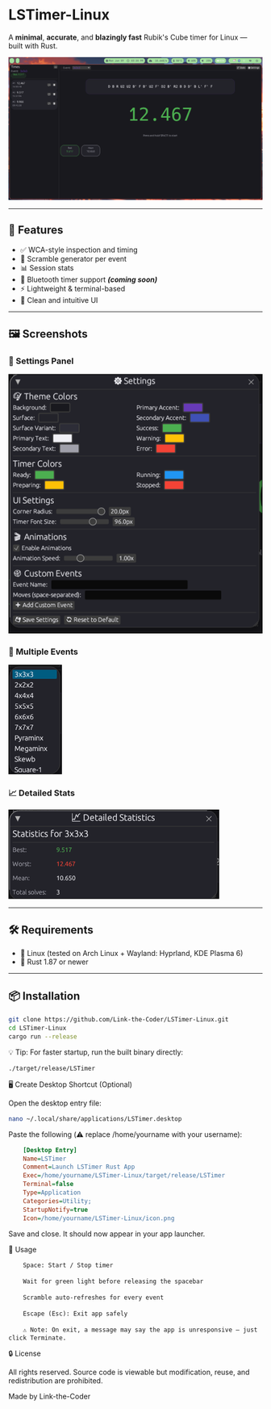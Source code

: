 # **LSTimer-Linux**

A **minimal**, **accurate**, and **blazingly fast** Rubik's Cube timer for Linux — built with Rust.

![Overview](screenshots/overview.png)

---

## 🚀 Features

- ✅ WCA-style inspection and timing
- 🎯 Scramble generator per event
- 📊 Session stats
- 🔗 Bluetooth timer support ***(coming soon)***
- ⚡ Lightweight & terminal-based
- 🧠 Clean and intuitive UI

---

## 🖼️ Screenshots

### 🔧 Settings Panel
![Settings](screenshots/settings.png)

### 🧩 Multiple Events
![Multiple Events](screenshots/multiple-events.png)

### 📈 Detailed Stats
![Stats](screenshots/detailed-stats.png)

---

## 🛠️ Requirements

- 🐧 Linux (tested on Arch Linux + Wayland: Hyprland, KDE Plasma 6)
- 🦀 Rust 1.87 or newer

---

## 📦 Installation

```bash
git clone https://github.com/Link-the-Coder/LSTimer-Linux.git
cd LSTimer-Linux
cargo run --release
```

💡 Tip: For faster startup, run the built binary directly:
```bash
./target/release/LSTimer
```
🖥️ Create Desktop Shortcut (Optional)

Open the desktop entry file:

```bash
nano ~/.local/share/applications/LSTimer.desktop
```

Paste the following (⚠️ replace /home/yourname with your username):
```INI
    [Desktop Entry]
    Name=LSTimer
    Comment=Launch LSTimer Rust App
    Exec=/home/yourname/LSTimer-Linux/target/release/LSTimer
    Terminal=false
    Type=Application
    Categories=Utility;
    StartupNotify=true
    Icon=/home/yourname/LSTimer-Linux/icon.png
```
Save and close. It should now appear in your app launcher.

🧠 Usage
```
    Space: Start / Stop timer

    Wait for green light before releasing the spacebar

    Scramble auto-refreshes for every event

    Escape (Esc): Exit app safely

    ⚠️ Note: On exit, a message may say the app is unresponsive — just click Terminate.
```

🔒 License

All rights reserved.
Source code is viewable but modification, reuse, and redistribution are prohibited.

Made by Link-the-Coder
